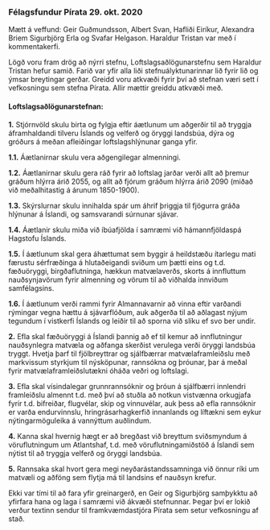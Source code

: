 ### Félagsfundur Pírata 29. okt. 2020

Mætt á veffund: Geir Guðmundsson, Albert Svan, Hafliði Eiríkur, Alexandra Briem Sigurbjörg Erla og Svafar Helgason. Haraldur Tristan var með í kommentakerfi. 

Lögð voru fram drög að nýrri stefnu, Loftslagsaðlögunarstefnu sem Haraldur Tristan hefur samið. Farið var yfir alla liði stefnuályktunarinnar lið fyrir lið og ýmsar breytingar gerðar. Greidd voru atkvæði fyrir því að stefnan væri sett í vefkosningu sem stefna Pírata. Allir mættir greiddu atkvæði með. 

#### Loftslagsaðlögunarstefnan:

**1.** Stjórnvöld skulu birta og fylgja eftir áætlunum um aðgerðir til að tryggja áframhaldandi tilveru Íslands og velferð og öryggi landsbúa, dýra og gróðurs á meðan afleiðingar loftslagshlýnunar ganga yfir.

   **1.1.** Áætlanirnar skulu vera aðgengilegar almenningi.
  
   **1.2.** Áætlanirnar skulu gera ráð fyrir að loftslag jarðar verði allt að þremur gráðum hlýrra árið 2055, og allt að fjórum gráðum hlýrra árið 2090 (miðað við meðalhitastig á árunum 1850-1900).   

   **1.3.** Skýrslurnar skulu innihalda spár um áhrif þriggja til fjögurra gráða hlýnunar á Íslandi, og samsvarandi súrnunar sjávar.
   
   **1.4.** Áætlanir skulu miða við íbúafjölda í samræmi við hámannfjöldaspá Hagstofu Íslands. 
   
   **1.5.** Í áætlunum skal gera áhættumat sem byggir á heildstæðu ítarlegu mati færustu sérfræðinga á hlutaðeigandi sviðum um þætti eins og t.d. fæðuöryggi, birgðaflutninga, hækkun matvælaverðs, skorts á innfluttum nauðsynjavörum fyrir almenning og vörum til að viðhalda innviðum samfélagsins.
   
   **1.6.** Í áætlunum verði rammi fyrir Almannavarnir að vinna eftir varðandi rýmingar vegna hættu á sjávarflóðum, auk aðgerða til að aðlagast nýjum tegundum í vistkerfi Íslands og leiðir til að sporna við slíku ef svo ber undir.

**2.** Efla skal fæðuöryggi á Íslandi þannig að ef til kemur að innflutningur nauðsynlegra matvæla og aðfanga skerðist verulega verði öryggi landsbúa tryggt. Hvetja þarf til fjölbreyttrar og sjálfbærrar matvælaframleiðslu með markvissum styrkjum til nýsköpunar, rannsókna og þróunar, þar á meðal fyrir matvælaframleiðslutækni óháða veðri og loftslagi.

**3.** Efla skal vísindalegar grunnrannsóknir og þróun á sjálfbærri innlendri framleiðslu almennt t.d. með því að stuðla að notkun vistvænna orkugjafa fyrir t.d. bifreiðar, flugvélar, skip og vinnuvélar, auk þess að efla rannsóknir er varða endurvinnslu, hringrásarhagkerfið innanlands og líftækni sem eykur nýtingarmöguleika á vannýttum auðlindum.

**4.** Kanna skal hvernig hægt er að bregðast við breyttum sviðsmyndum á vöruflutningum um Atlantshaf, t.d. með vöruflutningamiðstöð á Íslandi sem nýtist til að tryggja velferð og öryggi landsbúa. 

**5.** Rannsaka skal hvort gera megi neyðarástandssamninga við önnur ríki um matvæli og aðföng sem flytja má til landsins ef nauðsyn krefur. 

Ekki var tími til að fara yfir greinargerð, en Geir og Sigurbjörg samþykktu að yfirfara hana og laga í samræmi við ákvæði stefnunnar. Þegar því er lokið verður textinn sendur til framkvæmdastjóra Pírata sem setur vefkosningu af stað.
